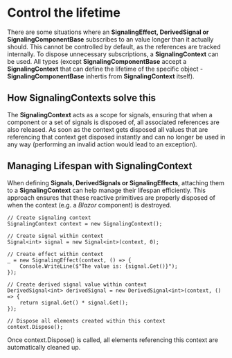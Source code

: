 # Control the lifetime
There are some situations where an **SignalingEffect, DerivedSignal or SignalingComponentBase** subscribes to an value longer than it actually should. This cannot be controlled by default, as the references are tracked internally. To dispose unnecessary subscriptions, a **SignalingContext** can be used. All types (except **SignalingComponentBase** accept a **SignalingContext** that can define the lifetime of the specific object - **SignalingComponentBase** inhertis from **SignalingContext** itself). 

## How SignalingContexts solve this
The **SignalingContext** acts as a scope for signals, ensuring that when a component or a set of signals is disposed of, all associated references are also released. As soon as the context gets disposed all values that are referencing that context get disposed instantly and can no longer be used in any way (performing an invalid action would lead to an exception).

## Managing Lifespan with SignalingContext
When defining **Signals, DerivedSignals or SignalingEffects**, attaching them to a **SignalingContext** can help manage their lifespan efficiently. This approach ensures that these reactive primitives are properly disposed of when the context (e.g. a *Blazor* component) is destroyed.

```
// Create signaling context
SignalingContext context = new SignalingContext();

// Create signal within context
Signal<int> signal = new Signal<int>(context, 0);

// Create effect within context
_ = new SignalingEffect(context, () => {
    Console.WriteLine($"The value is: {signal.Get()}");
});

// Create derived signal value within context
DerivedSignal<int> derivedSignal = new DerivedSignal<int>(context, () => {
    return signal.Get() * signal.Get();
}); 

// Dispose all elements created within this context
context.Dispose();
```
Once context.Dispose() is called, all elements referencing this context are automatically cleaned up.
